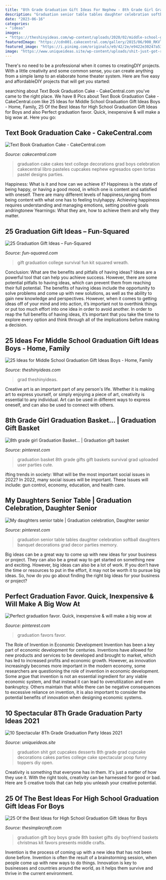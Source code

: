 ```yaml
---
title: "8th Grade Graduation Gift Ideas For Nephew - 8th Grade Girl Graduation Basket..."
description: "Graduation senior table tables daughter celebration softball daughters banquet decorations grad decor parties memory"
date: "2023-06-16"
categories:
- "ideas"
images:
- "https://theshinyideas.com/wp-content/uploads/2020/02/middle-school-graduation-gift-ideas-boys-unique-graduation-party-favors-grad-party-of-middle-school-graduation-gift-ideas-boys.jpg"
featuredImage: "https://cdn001.cakecentral.com/gallery/2015/06/900_RKVT7Pfcp3-text-book-graduation-cake.jpg"
featured_image: "https://i.pinimg.com/originals/e9/42/2e/e9422e30247a53817825ee0bb7e0600f.jpg"
image: "https://www.uniqueideas.site/wp-content/uploads/shit-just-got-real-cupcakes-graduation-graduation-pinterest.jpg"
---
```



There's no need to be a professional when it comes to creatingDIY projects. With a little creativity and some common sense, you can create anything from a simple lamp to an elaborate home theater system. Here are five easy and affordableDIY projects that will get you started: 

	

		
searching about Text Book Graduation Cake - CakeCentral.com you've came to the right place. We have 8 Pics about Text Book Graduation Cake - CakeCentral.com like 25 Ideas for Middle School Graduation Gift Ideas Boys - Home, Family, 25 Of the Best Ideas for High School Graduation Gift Ideas for Boys and also Perfect graduation favor. Quick, inexpensive &amp; will make a big wow at. Here you go:
		
    
## Text Book Graduation Cake - CakeCentral.com

<img loading=lazy src="https://cdn001.cakecentral.com/gallery/2015/06/900_RKVT7Pfcp3-text-book-graduation-cake.jpg" onerror="this.onerror=null;this.src='https://tse3.mm.bing.net/th?id=OIP.RkDpkJ1tWNfrYMk3_DzCBgHaJ4&amp;pid=15.1';" alt="Text Book Graduation Cake - CakeCentral.com">

_Source: cakecentral.com_

>graduation cake cakes text college decorations grad boys celebration cakecentral libro pasteles cupcakes nephew egresados open tortas pastel designs parties. 

	

Happiness: What is it and how can we achieve it?
Happiness is the state of being happy, or having a good mood, in which one is content and satisfied with oneself. There are many different levels of happiness,ranging from being content with what one has to feeling trulyhappy. Achieving happiness requires understanding and managing emotions, setting positive goals andringtonew Yearnings: What they are, how to achieve them and why they matter.

    
## 25 Graduation Gift Ideas – Fun-Squared

<img loading=lazy src="http://fun-squared.com/wp-content/uploads/2017/05/collegesurvivalkit30daysblog.jpg" onerror="this.onerror=null;this.src='https://tse2.mm.bing.net/th?id=OIP.GGmE7hk-qA-6FHZmhzFekwHaLH&amp;pid=15.1';" alt="25 Graduation Gift Ideas – Fun-Squared">

_Source: fun-squared.com_

>gift graduation college survival fun kit squared wreath. 

	

Conclusion: What are the benefits and pitfalls of having ideas?
Ideas are a powerful tool that can help you achieve success. However, there are some potential pitfalls to having ideas, which can prevent them from reaching their full potential. The benefits of having ideas include the opportunity to solve problems and come up with new solutions, as well as the ability to gain new knowledge and perspectives. However, when it comes to getting ideas off of your mind and into action, it’s important not to overthink things or put too much effort into one idea in order to avoid another. In order to reap the full benefits of having ideas, it’s important that you take the time to explore every option and think through all of the implications before making a decision.

    
## 25 Ideas For Middle School Graduation Gift Ideas Boys - Home, Family

<img loading=lazy src="https://theshinyideas.com/wp-content/uploads/2020/02/middle-school-graduation-gift-ideas-boys-unique-graduation-party-favors-grad-party-of-middle-school-graduation-gift-ideas-boys.jpg" onerror="this.onerror=null;this.src='https://tse1.mm.bing.net/th?id=OIP.03L4wW_oQ2_L9a00JfXovAHaLH&amp;pid=15.1';" alt="25 Ideas for Middle School Graduation Gift Ideas Boys - Home, Family">

_Source: theshinyideas.com_

>grad theshinyideas. 

	

Creative art is an important part of any person's life. Whether it is making art to express yourself, or simply enjoying a piece of art, creativity is essential to any individual. Art can be used in different ways to express oneself, and can also be used to connect with others.

    
## 8th Grade Girl Graduation Basket... | Graduation Gift Basket

<img loading=lazy src="https://i.pinimg.com/originals/1d/e2/60/1de26025bcc88a1edb8ef6a14924e2ab.jpg" onerror="this.onerror=null;this.src='https://tse3.mm.bing.net/th?id=OIP.ldtbbZXcoqjaYDrDKmhSbwHaJ4&amp;pid=15.1';" alt="8th grade girl Graduation Basket... | Graduation gift basket">

_Source: pinterest.com_

>graduation basket 8th grade gifts gift baskets survival grad uploaded user parties cute. 

	

ifting trends in society: What will be the most important social issues in 2022?
In 2022, many social issues will be important. These Issues will include: gun control, economy, education, and health care.

    
## My Daughters Senior Table | Graduation Celebration, Daughter Senior

<img loading=lazy src="https://i.pinimg.com/originals/e9/42/2e/e9422e30247a53817825ee0bb7e0600f.jpg" onerror="this.onerror=null;this.src='https://tse3.mm.bing.net/th?id=OIP.GkdhcvVGtVn30qToZrJOWAHaJ4&amp;pid=15.1';" alt="My daughters senior table | Graduation celebration, Daughter senior">

_Source: pinterest.com_

>graduation senior table tables daughter celebration softball daughters banquet decorations grad decor parties memory. 

	

Big ideas can be a great way to come up with new ideas for your business or project. They can also be a great way to get started on something new and exciting. However, big ideas can also be a lot of work. If you don’t have the time or resources to put in the effort, it may not be worth it to pursue big ideas. So, how do you go about finding the right big ideas for your business or project?

    
## Perfect Graduation Favor. Quick, Inexpensive &amp; Will Make A Big Wow At

<img loading=lazy src="https://s-media-cache-ak0.pinimg.com/736x/bb/f2/1c/bbf21c7000c58984681a69c32a49fad4.jpg" onerror="this.onerror=null;this.src='https://tse4.mm.bing.net/th?id=OIP.VzJFcoDXEGm4aSk3whI1WgHaJ3&amp;pid=15.1';" alt="Perfect graduation favor. Quick, inexpensive &amp; will make a big wow at">

_Source: pinterest.com_

>graduation favors favor. 

	

The Role of Invention in Economic Development
Invention has been a key part of economic development for centuries. Inventions have allowed for new products and services to be developed and brought to market, which has led to increased profits and economic growth. 
However, as innovation increasingly becomes more important in the modern economy, some researchers are questioning the role of invention in economic development. Some argue that invention is not an essential ingredient for any viable economic system, and that instead it can lead to overutilization and even bankruptcy. Others maintain that while there can be negative consequences to excessive reliance on invention, it is also important to consider the potential benefits of innovation when designing economic systems.

    
## 10 Spectacular 8Th Grade Graduation Party Ideas 2021

<img loading=lazy src="https://www.uniqueideas.site/wp-content/uploads/shit-just-got-real-cupcakes-graduation-graduation-pinterest.jpg" onerror="this.onerror=null;this.src='https://tse3.mm.bing.net/th?id=OIP.yjnGJ1OCRvzVw-f89I2uUgHaFf&amp;pid=15.1';" alt="10 Spectacular 8Th Grade Graduation Party Ideas 2021">

_Source: uniqueideas.site_

>graduation shit got cupcakes desserts 8th grade grad cupcake decorations cakes parties college cake spectacular poop funny toppers diy open. 

	

Creativity is something that everyone has in them. It's just a matter of how they use it. With the right tools, creativity can be harnessed for good or bad. Here are 5 creative tools that can help you unleash your creative potential.

    
## 25 Of The Best Ideas For High School Graduation Gift Ideas For Boys

<img loading=lazy src="https://thesimplecraft.com/wp-content/uploads/2019/08/high-school-graduation-gift-ideas-for-boys-elegant-8th-grade-graduation-t-for-a-boy-of-high-school-graduation-gift-ideas-for-boys.jpg" onerror="this.onerror=null;this.src='https://tse3.mm.bing.net/th?id=OIP.DrMyuBOE55Cqz9vJJvuONwHaJ3&amp;pid=15.1';" alt="25 Of the Best Ideas for High School Graduation Gift Ideas for Boys">

_Source: thesimplecraft.com_

>graduation gift boy boys grade 8th basket gifts diy boyfriend baskets christmas kit favors presents middle crafts. 

	

Invention is the process of coming up with a new idea that has not been done before. Invention is often the result of a brainstorming session, when people come up with new ways to do things. Innovation is key to businesses and countries around the world, as it helps them survive and thrive in the current environment.

